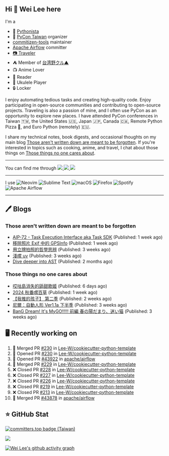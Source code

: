 ## Hi 👋 Wei Lee here

I'm a

* 🐍 [Pythonista](https://pycon-note.wei-lee.me/)
* 🐍 [PyCon Taiwan](https://tw.pycon.org/) organizer
* [commitizen-tools](https://github.com/commitizen-tools) maintainer
* [Apache Airflow](https://github.com/apache/airflow/) committer
* [📷 Traveler](https://travlog.wei-lee.me/)
* ⛺ Member of [台湾野クル▲](https://twitter.com/Taiwannokuru)
* 📺 Anime Lover
* 📖 Reader
* 🎵 Ukulele Player
* 🔒 Locker

I enjoy automating tedious tasks and creating high-quality code. Enjoy participating in open-source communities and contributing to open-source projects. Traveling is also a passion of mine, and I often use PyCon as an opportunity to explore new places. I have attended PyCon conferences in Taiwan 🇹🇼, the United States 🇺🇸, Japan 🇯🇵, Canada 🇨🇦, Remote Python Pizza 🍕, and Euro Python (remotely) 🇪🇺.

I share my technical notes, book digests, and occasional thoughts on my main blog [Those aren't written down are meant to be forgotten](https://blog.wei-lee.me/). If you're interested in topics such as cooking, anime, and travel, I chat about those things on [Those things no one cares about](https://travlog.wei-lee.me/).


---

<p align="left">
You can find me through
  <a href="https://in.linkedin.com/in/clleew" target="blank">
    <img src="https://img.shields.io/badge/LinkedIn-0077B5?style=for-the-badge&logo=linkedin&logoColor=white" />
  </a>
  <a href="https://twitter.com/clleew" target="blank">
    <img src="https://img.shields.io/badge/Twitter-1DA1F2?style=for-the-badge&logo=twitter&logoColor=white" />
  </a>
  <a href="https://github.com/Lee-W/" target="blank">
    <img src="https://img.shields.io/badge/GitHub-100000?style=for-the-badge&logo=github&logoColor=white" />
  </a>
</p>

---

I use ![Neovim](https://img.shields.io/badge/NeoVim-%2357A143.svg?&style=for-the-badge&logo=neovim&logoColor=white) ![Sublime Text](https://img.shields.io/badge/sublime_text-%23575757.svg?style=for-the-badge&logo=sublime-text&logoColor=important) ![macOS](https://img.shields.io/badge/mac%20os-000000?style=for-the-badge&logo=macos&logoColor=F0F0F0) ![Firefox](https://img.shields.io/badge/Firefox-FF7139?style=for-the-badge&logo=Firefox-Browser&logoColor=white) ![Spotify](https://img.shields.io/badge/Spotify-1ED760?style=for-the-badge&logo=spotify&logoColor=white) ![Apache Airflow](https://img.shields.io/badge/Apache%20Airflow-017CEE?style=for-the-badge&logo=Apache%20Airflow&logoColor=white)

---


## 🖊️ Blogs

### Those aren't written down are meant to be forgotten

* [AIP-72 - Task Execution Interface aka Task SDK](https://blog.wei-lee.me/posts/tech/2024/11/aip-72) (Published: 1 week ago)
* [移除照片 Exif 中的 GPSInfo](https://blog.wei-lee.me/posts/tech/2024/11/remove-gps-info-from-exif) (Published: 1 week ago)
* [用立牌拍照的哲學思辨](https://blog.wei-lee.me/posts/gossiping/2024/10/use-acrylic-standees-to-take-photos) (Published: 3 weeks ago)
* [淺嚐 uv](https://blog.wei-lee.me/posts/tech/2024/10/dabble-uv) (Published: 3 weeks ago)
* [Dive deeper into AST](https://blog.wei-lee.me/posts/tech/2024/09/dig-into-ast-a-bit-more) (Published: 2 months ago)

### Those things no one cares about
 
 * [哎咕島消失的舔甜歌姬](https://travlog.wei-lee.me/posts/review/2024/11/egumi-legacy) (Published: 6 days ago)
 * [2024 秋番嚐百草](https://travlog.wei-lee.me/posts/review/2024/11/what-i-will-watch-in-2024-fall) (Published: 1 week ago)
 * [【我推的孩子】 第二季](https://travlog.wei-lee.me/posts/review/2024/10/oshi-no-ko-season-2) (Published: 2 weeks ago)
 * [尼爾：自動人形 Ver1.1a 下半季](https://travlog.wei-lee.me/posts/review/2024/10/nier-automata) (Published: 3 weeks ago)
 * [BanG Dream! It&#39;s MyGO!!!!! 前編 春の陽だまり、迷い猫](https://travlog.wei-lee.me/posts/review/2024/10/band-dream-it-s-my-go-movie-1) (Published: 3 weeks ago)

## 🖥️ Recently working on

1. 🎉 Merged PR [#230](https://github.com/Lee-W/cookiecutter-python-template/pull/230) in [Lee-W/cookiecutter-python-template](https://github.com/Lee-W/cookiecutter-python-template)
2. 💪 Opened PR [#230](https://github.com/Lee-W/cookiecutter-python-template/pull/230) in [Lee-W/cookiecutter-python-template](https://github.com/Lee-W/cookiecutter-python-template)
3. 💪 Opened PR [#43922](https://github.com/apache/airflow/pull/43922) in [apache/airflow](https://github.com/apache/airflow)
4. 🎉 Merged PR [#229](https://github.com/Lee-W/cookiecutter-python-template/pull/229) in [Lee-W/cookiecutter-python-template](https://github.com/Lee-W/cookiecutter-python-template)
5. ❌ Closed PR [#228](https://github.com/Lee-W/cookiecutter-python-template/pull/228) in [Lee-W/cookiecutter-python-template](https://github.com/Lee-W/cookiecutter-python-template)
6. ❌ Closed PR [#227](https://github.com/Lee-W/cookiecutter-python-template/pull/227) in [Lee-W/cookiecutter-python-template](https://github.com/Lee-W/cookiecutter-python-template)
7. ❌ Closed PR [#226](https://github.com/Lee-W/cookiecutter-python-template/pull/226) in [Lee-W/cookiecutter-python-template](https://github.com/Lee-W/cookiecutter-python-template)
8. ❌ Closed PR [#219](https://github.com/Lee-W/cookiecutter-python-template/pull/219) in [Lee-W/cookiecutter-python-template](https://github.com/Lee-W/cookiecutter-python-template)
9. ❌ Closed PR [#213](https://github.com/Lee-W/cookiecutter-python-template/pull/213) in [Lee-W/cookiecutter-python-template](https://github.com/Lee-W/cookiecutter-python-template)
10. 🎉 Merged PR [#43878](https://github.com/apache/airflow/pull/43878) in [apache/airflow](https://github.com/apache/airflow)


## ⭐ GitHub Stat

[![committers.top badge (Taiwan)](https://user-badge.committers.top/taiwan_public/Lee-W.svg)](https://user-badge.committers.top/taiwan_public/Lee-W)

[![](https://github-readme-stats.vercel.app/api?username=Lee-W&show_icons=true&hide_title=true&cache_seconds=86400)](https://github.com/anuraghazra/github-readme-stats)

[![Wei Lee's github activity graph](https://github-readme-activity-graph.vercel.app/graph?username=Lee-W&theme=dracula)](https://github.com/ashutosh00710/github-readme-activity-graph)
